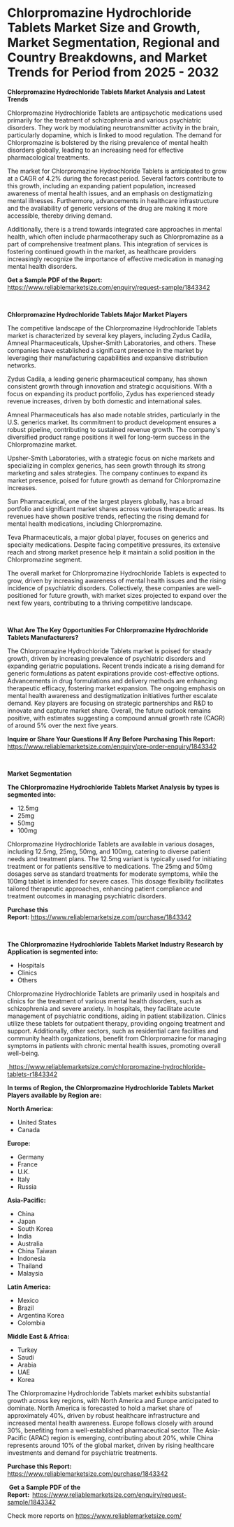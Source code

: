 <p><h1>Chlorpromazine Hydrochloride Tablets Market Size and Growth, Market Segmentation, Regional and Country Breakdowns, and Market Trends for Period from 2025 -  2032</h1></p><p><strong>Chlorpromazine Hydrochloride Tablets Market Analysis and Latest Trends</strong></p>
<p><p>Chlorpromazine Hydrochloride Tablets are antipsychotic medications used primarily for the treatment of schizophrenia and various psychiatric disorders. They work by modulating neurotransmitter activity in the brain, particularly dopamine, which is linked to mood regulation. The demand for Chlorpromazine is bolstered by the rising prevalence of mental health disorders globally, leading to an increasing need for effective pharmacological treatments.</p><p>The market for Chlorpromazine Hydrochloride Tablets is anticipated to grow at a CAGR of 4.2% during the forecast period. Several factors contribute to this growth, including an expanding patient population, increased awareness of mental health issues, and an emphasis on destigmatizing mental illnesses. Furthermore, advancements in healthcare infrastructure and the availability of generic versions of the drug are making it more accessible, thereby driving demand.</p><p>Additionally, there is a trend towards integrated care approaches in mental health, which often include pharmacotherapy such as Chlorpromazine as a part of comprehensive treatment plans. This integration of services is fostering continued growth in the market, as healthcare providers increasingly recognize the importance of effective medication in managing mental health disorders.</p></p>
<p><strong>Get a Sample PDF of the Report:&nbsp;</strong> <a href="https://www.reliablemarketsize.com/enquiry/request-sample/1843342?utm_campaign=2457&utm_medium=2&utm_source=Github&utm_content=ia&utm_term=08032025&utm_id=chlorpromazine-hydrochloride-tablets">https://www.reliablemarketsize.com/enquiry/request-sample/1843342</a></p>
<p>&nbsp;</p>
<p><strong>Chlorpromazine Hydrochloride Tablets Major Market Players</strong></p>
<p><p>The competitive landscape of the Chlorpromazine Hydrochloride Tablets market is characterized by several key players, including Zydus Cadila, Amneal Pharmaceuticals, Upsher-Smith Laboratories, and others. These companies have established a significant presence in the market by leveraging their manufacturing capabilities and expansive distribution networks.</p><p>Zydus Cadila, a leading generic pharmaceutical company, has shown consistent growth through innovation and strategic acquisitions. With a focus on expanding its product portfolio, Zydus has experienced steady revenue increases, driven by both domestic and international sales.</p><p>Amneal Pharmaceuticals has also made notable strides, particularly in the U.S. generics market. Its commitment to product development ensures a robust pipeline, contributing to sustained revenue growth. The company's diversified product range positions it well for long-term success in the Chlorpromazine market.</p><p>Upsher-Smith Laboratories, with a strategic focus on niche markets and specializing in complex generics, has seen growth through its strong marketing and sales strategies. The company continues to expand its market presence, poised for future growth as demand for Chlorpromazine increases.</p><p>Sun Pharmaceutical, one of the largest players globally, has a broad portfolio and significant market shares across various therapeutic areas. Its revenues have shown positive trends, reflecting the rising demand for mental health medications, including Chlorpromazine.</p><p>Teva Pharmaceuticals, a major global player, focuses on generics and specialty medications. Despite facing competitive pressures, its extensive reach and strong market presence help it maintain a solid position in the Chlorpromazine segment.</p><p>The overall market for Chlorpromazine Hydrochloride Tablets is expected to grow, driven by increasing awareness of mental health issues and the rising incidence of psychiatric disorders. Collectively, these companies are well-positioned for future growth, with market sizes projected to expand over the next few years, contributing to a thriving competitive landscape.</p></p>
<p>&nbsp;</p>
<p><strong>What Are The Key Opportunities For Chlorpromazine Hydrochloride Tablets Manufacturers?</strong></p>
<p><p>The Chlorpromazine Hydrochloride Tablets market is poised for steady growth, driven by increasing prevalence of psychiatric disorders and expanding geriatric populations. Recent trends indicate a rising demand for generic formulations as patent expirations provide cost-effective options. Advancements in drug formulations and delivery methods are enhancing therapeutic efficacy, fostering market expansion. The ongoing emphasis on mental health awareness and destigmatization initiatives further escalate demand. Key players are focusing on strategic partnerships and R&D to innovate and capture market share. Overall, the future outlook remains positive, with estimates suggesting a compound annual growth rate (CAGR) of around 5% over the next five years.</p></p>
<p><strong>Inquire or Share Your Questions If Any Before Purchasing This Report:</strong> <a href="https://www.reliablemarketsize.com/enquiry/pre-order-enquiry/1843342?utm_campaign=2457&utm_medium=2&utm_source=Github&utm_content=ia&utm_term=08032025&utm_id=chlorpromazine-hydrochloride-tablets">https://www.reliablemarketsize.com/enquiry/pre-order-enquiry/1843342</a></p>
<p>&nbsp;</p>
<p><strong>Market Segmentation</strong></p>
<p><strong>The Chlorpromazine Hydrochloride Tablets Market Analysis by types is segmented into:</strong></p>
<p><ul><li>12.5mg</li><li>25mg</li><li>50mg</li><li>100mg</li></ul></p>
<p><p>Chlorpromazine Hydrochloride Tablets are available in various dosages, including 12.5mg, 25mg, 50mg, and 100mg, catering to diverse patient needs and treatment plans. The 12.5mg variant is typically used for initiating treatment or for patients sensitive to medications. The 25mg and 50mg dosages serve as standard treatments for moderate symptoms, while the 100mg tablet is intended for severe cases. This dosage flexibility facilitates tailored therapeutic approaches, enhancing patient compliance and treatment outcomes in managing psychiatric disorders.</p></p>
<p><strong>Purchase this Report:&nbsp;</strong><a href="https://www.reliablemarketsize.com/purchase/1843342?utm_campaign=2457&utm_medium=2&utm_source=Github&utm_content=ia&utm_term=08032025&utm_id=chlorpromazine-hydrochloride-tablets">https://www.reliablemarketsize.com/purchase/1843342</a></p>
<p>&nbsp;</p>
<p><strong>The Chlorpromazine Hydrochloride Tablets Market Industry Research by Application is segmented into:</strong></p>
<p><ul><li>Hospitals</li><li>Clinics</li><li>Others</li></ul></p>
<p><p>Chlorpromazine Hydrochloride Tablets are primarily used in hospitals and clinics for the treatment of various mental health disorders, such as schizophrenia and severe anxiety. In hospitals, they facilitate acute management of psychiatric conditions, aiding in patient stabilization. Clinics utilize these tablets for outpatient therapy, providing ongoing treatment and support. Additionally, other sectors, such as residential care facilities and community health organizations, benefit from Chlorpromazine for managing symptoms in patients with chronic mental health issues, promoting overall well-being.</p></p>
<p><a href="https://www.reliablemarketsize.com/chlorpromazine-hydrochloride-tablets-r1843342?utm_campaign=2457&utm_medium=2&utm_source=Github&utm_content=ia&utm_term=08032025&utm_id=chlorpromazine-hydrochloride-tablets">&nbsp;https://www.reliablemarketsize.com/chlorpromazine-hydrochloride-tablets-r1843342</a></p>
<p><strong>In terms of Region, the Chlorpromazine Hydrochloride Tablets Market Players available by Region are:</strong></p>
<p>
    <p> <strong> North America: </strong>
        <ul>
            <li>United States</li>
            <li>Canada</li>
        </ul>
        </p> 
    <p> <strong> Europe: </strong>
        <ul>
            <li>Germany</li>
            <li>France</li>
            <li>U.K.</li>
            <li>Italy</li>
            <li>Russia</li>
        </ul>
        </p> 
    <p> <strong> Asia-Pacific: </strong>
        <ul>
            <li>China</li>
            <li>Japan</li>
            <li>South Korea</li>
            <li>India</li>
            <li>Australia</li>
            <li>China Taiwan</li>
            <li>Indonesia</li>
            <li>Thailand</li>
            <li>Malaysia</li>
        </ul>
        </p> 
    <p> <strong> Latin America: </strong>
        <ul>
            <li>Mexico</li>
            <li>Brazil</li>
            <li>Argentina Korea</li>
            <li>Colombia</li>
        </ul>
        </p> 
    <p> <strong> Middle East & Africa: </strong>
        <ul>
            <li>Turkey</li>
            <li>Saudi</li>
            <li>Arabia</li>
            <li>UAE</li>
            <li>Korea</li>
        </ul>
    </p>
    </p>
<p><p>The Chlorpromazine Hydrochloride Tablets market exhibits substantial growth across key regions, with North America and Europe anticipated to dominate. North America is forecasted to hold a market share of approximately 40%, driven by robust healthcare infrastructure and increased mental health awareness. Europe follows closely with around 30%, benefiting from a well-established pharmaceutical sector. The Asia-Pacific (APAC) region is emerging, contributing about 20%, while China represents around 10% of the global market, driven by rising healthcare investments and demand for psychiatric treatments.</p></p>
<p><strong>Purchase this Report: </strong><a href="https://www.reliablemarketsize.com/purchase/1843342?utm_campaign=2457&utm_medium=2&utm_source=Github&utm_content=ia&utm_term=08032025&utm_id=chlorpromazine-hydrochloride-tablets">https://www.reliablemarketsize.com/purchase/1843342</a></p>
<p>&nbsp;<strong>Get a Sample PDF of the Report:&nbsp;&nbsp;</strong><a href="https://www.reliablemarketsize.com/enquiry/request-sample/1843342?utm_campaign=2457&utm_medium=2&utm_source=Github&utm_content=ia&utm_term=08032025&utm_id=chlorpromazine-hydrochloride-tablets">https://www.reliablemarketsize.com/enquiry/request-sample/1843342</a></p>
<p><strong></strong></p>
<p>Check more reports on <a href="https://www.reliablemarketsize.com/?utm_campaign=2457&utm_medium=2&utm_source=Github&utm_content=ia&utm_term=08032025&utm_id=chlorpromazine-hydrochloride-tablets">https://www.reliablemarketsize.com/</a></p>